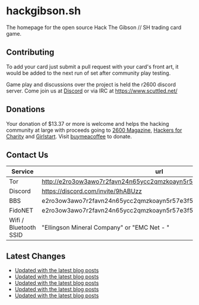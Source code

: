 # hackgibson.sh
The homepage for the open source Hack The Gibson // SH trading card game.


## Contributing

To add your card just submit a pull request with your card's front art, it would be added to the next run of set after community play testing.

Game play and discussions over the project is held the r2600 discord server. Come join us at [Discord](https://discord.com/invite/9hABUzz) or via IRC at https://www.scuttled.net/


## Donations

Your donation of $13.37 or more is welcome and helps the hacking community at large with proceeds going to [2600 Magazine](https://2600.com/), [Hackers for Charity](https://hackersforcharity.org) and [Girlstart](https://girlstart.org).  Visit [buymeacoffee](https://www.buymeacoffee.com/hackgibson.sh) to donate.


## Contact Us

Service | url
-|-
Tor | http://e2ro3ow3awo7r2favn24n65ycc2qmzkoayn5r57e3f56nvjwdcgg32ad.onion
Discord | https://discord.com/invite/9hABUzz
BBS | e2ro3ow3awo7r2favn24n65ycc2qmzkoayn5r57e3f56nvjwdcgg32ad.onion:23
FidoNET | e2ro3ow3awo7r2favn24n65ycc2qmzkoayn5r57e3f56nvjwdcgg32ad.onion:24554
Wifi / Bluetooth SSID | "Ellingson Mineral Company" or "EMC Net - <fidonet address>"

## Latest Changes
<!-- BLOG-POST-LIST:START -->
- [Updated with the latest blog posts](https://github.com/DFW2600/hackgibson.sh/commit/6be46165299dc9a9bbe81bfbc5f57067a32b0e50)
- [Updated with the latest blog posts](https://github.com/DFW2600/hackgibson.sh/commit/7bfd1461f4ccd60f5f4132d4b214fedd54d9fec6)
- [Updated with the latest blog posts](https://github.com/DFW2600/hackgibson.sh/commit/5175a9ff982220eb8a226a19602575ac0f5ac7c1)
- [Updated with the latest blog posts](https://github.com/DFW2600/hackgibson.sh/commit/4db27acce351aea6157db81d4538e4bb4c2aa757)
- [Updated with the latest blog posts](https://github.com/DFW2600/hackgibson.sh/commit/c1c5ff187ba108b233b9d999830bba8c23faf541)
<!-- BLOG-POST-LIST:END -->
